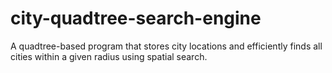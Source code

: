 # city-quadtree-search-engine
A quadtree-based program that stores city locations and efficiently finds all cities within a given radius using spatial search.
